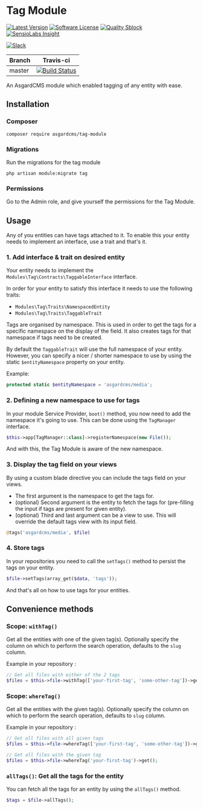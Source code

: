 # Tag Module

[![Latest Version](https://img.shields.io/github/release/asgardcms/tag.svg?style=flat-square)](https://github.com/asgardcms/tag/releases)
[![Software License](https://img.shields.io/badge/license-MIT-brightgreen.svg?style=flat-square)](LICENSE.md)
[![Quality Sblock](https://img.shields.io/scrutinizer/g/asgardcms/tag.svg?style=flat-square)](https://scrutinizer-ci.com/g/asgardcms/tag)
[![SensioLabs Insight](https://img.shields.io/sensiolabs/i/0919e4aa-8e6c-43f0-860d-7626cddaf498.svg)](https://insight.sensiolabs.com/projects/0919e4aa-8e6c-43f0-860d-7626cddaf498)


[![Slack](http://slack.asgardcms.com/badge.svg)](http://slack.asgardcms.com/)


| Branch | Travis-ci |
| ---------------- | --------------- |
| master  | [![Build Status](https://travis-ci.org/AsgardCms/Tag.svg?branch=master)](https://travis-ci.org/AsgardCms/Tag)  |


An AsgardCMS module which enabled tagging of any entity with ease.

## Installation

### Composer

```
composer require asgardcms/tag-module
```

### Migrations

Run the migrations for the tag module

```
php artisan module:migrate tag
```

### Permissions

Go to the Admin role, and give yourself the permissions for the Tag Module.


## Usage

Any of you entities can have tags attached to it. To enable this your entity needs to implement an interface, use a trait and that's it.

### 1. Add interface & trait on desired entity

Your entity needs to implement the `Modules\Tag\Contracts\TaggableInterface` interface.

In order for your entity to satisfy this interface it needs to use the following traits:

- `Modules\Tag\Traits\NamespacedEntity`
- `Modules\Tag\Traits\TaggableTrait`

Tags are organised by namespace. This is used in order to get the tags for a specific namespace on the display of the field. It also creates tags for that namespace if tags need to be created.
 
By default the `TaggableTrait` will use the full namespace of your entity. However, you can specify a nicer / shorter namespace to use by using the static `$entityNamespace` property on your entity.
 
Example:
 
``` php
protected static $entityNamespace = 'asgardcms/media';
```
 
### 2. Defining a new namespace to use for tags
 
In your module Service Provider, `boot()` method, you now need to add the namespace it's going to use. This can be done using the `TagManager` interface.

``` php
$this->app[TagManager::class]->registerNamespace(new File());
```

And with this, the Tag Module is aware of the new namespace.

### 3. Display the tag field on your views

By using a custom blade directive you can include the tags field on your views. 

- The first argument is the namespace to get the tags for.
- (optional) Second argument is the entity to fetch the tags for (pre-filling the input if tags are present for given entity).
- (optional) Third and last argument can be a view to use. This will override the default tags view with its input field.

```` php
@tags('asgardcms/media', $file)
````

### 4. Store tags

In your repositories you need to call the `setTags()` method to persist the tags on your entity.

``` php
$file->setTags(array_get($data, 'tags'));
```

And that's all on how to use tags for your entities.
 
## Convenience methods

### Scope: `withTag()`

Get all the entities with one of the given tag(s). Optionally specify the column on which to perform the search operation, defaults to the `slug` column.

Example in your repository :

``` php
// Get all files with either of the 2 tags
$files = $this->file->withTag(['your-first-tag', 'some-other-tag'])->get();
```

### Scope: `whereTag()`

Get all the entities with the given tag(s). Optionally specify the column on which to perform the search operation, defaults to `slug` column.

Example in your repository :

``` php
// Get all files with all given tags
$files = $this->file->whereTag(['your-first-tag', 'some-other-tag'])->get();

// Get all files with the given tag
$files = $this->file->whereTag('your-first-tag')->get();
```

### `allTags()`: Get all the tags for the entity

You can fetch all the tags for an entity by using the `allTags()` method.

``` php
$tags = $file->allTags();
```
